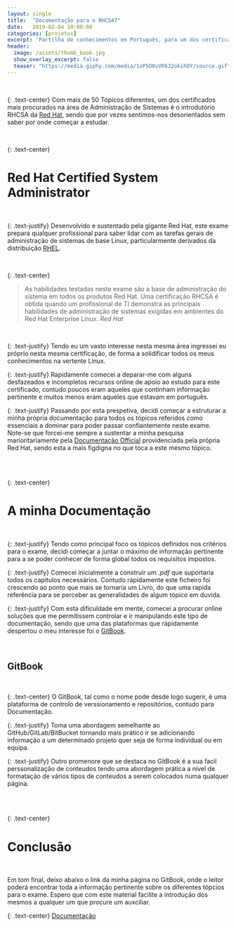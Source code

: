 ```yaml
---
layout: single
title:  "Documentação para o RHCSA7"
date:   2019-02-04 10:00:00
categories: [projetos]
excerpt: 'Partilha de conhecimentos em Português, para um dos certificados mais procurados em Administração de Sistemas'
header:
  image: /assets/thumb_book.jpg
  show_overlay_excerpt: false
  teaser: "https://media.giphy.com/media/1xP5O0uVR6J2okihOY/source.gif"
---
```


<br/>

{: .text-center}
Com mais de 50 Tópicos diferentes, um dos certificados mais procurados na área de Administração de Sistemas é o introdutório RHCSA da [Red Hat](https://www.redhat.com/pt-br), sendo que por vezes sentimos-nos desorientados sem saber por onde começar a estudar.

<br/>

{: .text-center}
# Red Hat Certified System Administrator

<br/>

{: .text-justify}
Desenvolvido e sustentado pela gigante Red Hat, este exame prepara qualquer profissional para saber lidar com as tarefas gerais de administração de sistemas de base Linux, particularmente derivados da distribuição [RHEL](https://www.redhat.com/pt-br/technologies/linux-platforms/enterprise-linux).

<br/>

{: .text-center}
> As habilidades testadas neste exame são a base de administração do sistema em todos os produtos Red Hat. Uma certificação RHCSA é obtida quando um profissional de TI demonstra as principais habilidades de administração de sistemas exigidas em ambientes do Red Hat Enterprise Linux.
<cite>Red Hat</cite>

<br/>

{: .text-justify}
Tendo eu um vasto interesse nesta mesma área ingressei eu próprio nesta mesma certificação, de forma a solidificar todos os meus conhecimentos na vertente Linux.

{: .text-justify}
Rapidamente comecei a deparar-me com alguns desfazeados e incompletos recursos online de apoio ao estudo para este certificado, contudo poucos eram aqueles que continham informação pertinente e muitos menos eram aqueles que estavam em português.

{: .text-justify}
Passando por esta prespetiva, decidi começar a estruturar a minha própria documentação para todos os tópicos referidos como essenciais a dominar para poder passar confiantemente neste exame. Note-se que forcei-me sempre a sustentar a minha pesquisa marioritariamente pela [Documentação Official](https://access.redhat.com/documentation/en-us/red_hat_enterprise_linux/7/) providenciada pela própria Red Hat, sendo esta a mais figdigna no que toca a este mesmo tópico.

<br/>
<br/>

{: .text-center}
# A minha Documentação

<br/>

{: .text-justify}
Tendo como principal foco os tópicos definidos nos critérios para o exame, decidi começar a juntar o máximo de informação pertinente para a se poder conhecer de forma global todos os requisitos impostos.

{: .text-justify}
Comecei inicialmente a construir um *.pdf* que suportaria todos os capitulos necessários. Contudo rápidamente este ficheiro foi crescendo ao ponto que mais se tornaria um Livro, do que uma rapida referência para se perceber as generalidades de algum tópico em duvida.

{: .text-justify}
Com esta dificuldade em mente, comecei a procurar online soluções que me permitissem controlar e ir manipulando este tipo de documentação, sendo que uma das plataformas que rápidamente despertou o meu interesse foi o [GitBook](https://www.gitbook.com/).

<br/>

## GitBook

<br/>

{: .text-center}
O GitBook, tal como o nome pode desde logo sugerir, é uma plataforma de controlo de verssionamento e repositórios, contudo para Documentação.

{: .text-justify}
Toma uma abordagem semelhante ao GitHub/GitLab/BitBucket tornando mais prático ir se adicionando informação a um determinado projeto quer seja de forma individual ou em equipa.

{: .text-justify}
Outro promenore que se destaca no GitBook é a sua facil perssonalização de conteudos tendo uma abordagem prática a nível de formatação de vários tipos de conteudos a serem colocados numa qualquer página.


<br/>
<br/>

{: .text-center}
# Conclusão

<br/>

Em tom final, deixo abaixo o link da minha página no GitBook, onde o leitor poderá encontrar toda a informação pertinente sobre os diferentes tópcios para o exame. Espero que com este material facilite a introdução dos mesmos a qualquer um que procure um auxciliar.

{: .text-center}
<a href="https://dafivaz.gitbook.io/rhcsa7-prep/" class="btn btn--inverse">Documentação</a>

<br/>
